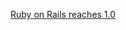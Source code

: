 ---
layout: post
wordpress_id: 41
wordpress_url: http://noesbueno.com/archives/41
date: '2005-12-13 22:04:43 -0600'
date_gmt: '2005-12-14 03:04:43 -0600'
body: |
  <p><a href="http://www.rubyonrails.org/">Ruby on Rails reaches 1.0</a></p>
---